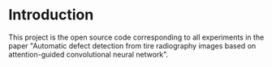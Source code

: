 # Introduction
This project is the open source code corresponding to all experiments in the paper "Automatic defect detection from tire radiography images based on attention-guided convolutional neural network".
